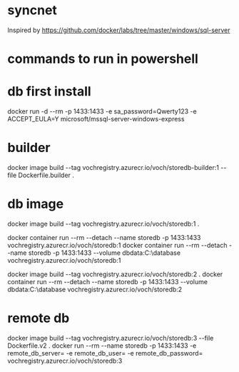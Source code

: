 # syncnet

Inspired by https://github.com/docker/labs/tree/master/windows/sql-server

# commands to run in powershell

# db first install
docker run -d --rm -p 1433:1433 -e sa_password=Qwerty123 -e ACCEPT_EULA=Y microsoft/mssql-server-windows-express

# builder
docker image build --tag vochregistry.azurecr.io/voch/storedb-builder:1 --file Dockerfile.builder .

# db image
docker image build --tag vochregistry.azurecr.io/voch/storedb:1 .

docker container run --rm --detach --name storedb -p 1433:1433 vochregistry.azurecr.io/voch/storedb:1
docker container run --rm --detach --name storedb -p 1433:1433 --volume dbdata:C:\database vochregistry.azurecr.io/voch/storedb:1

docker image build --tag vochregistry.azurecr.io/voch/storedb:2 .
docker container run --rm --detach --name storedb -p 1433:1433 --volume dbdata:C:\database vochregistry.azurecr.io/voch/storedb:2

# remote db

docker image build --tag vochregistry.azurecr.io/voch/storedb:3 --file Dockerfile.v2 .
docker run --rm --name storedb -p 1433:1433 -e remote_db_server=<serveraddres> -e remote_db_user=<login> -e remote_db_password=<password> vochregistry.azurecr.io/voch/storedb:3